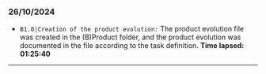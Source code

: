 ### 26/10/2024
- ``B1.0|Creation of the product evolution:`` The product evolution file was created in the (B)Product folder, and the product evolution was documented in the file according to the task definition. **Time lapsed: 01:25:40**
---
